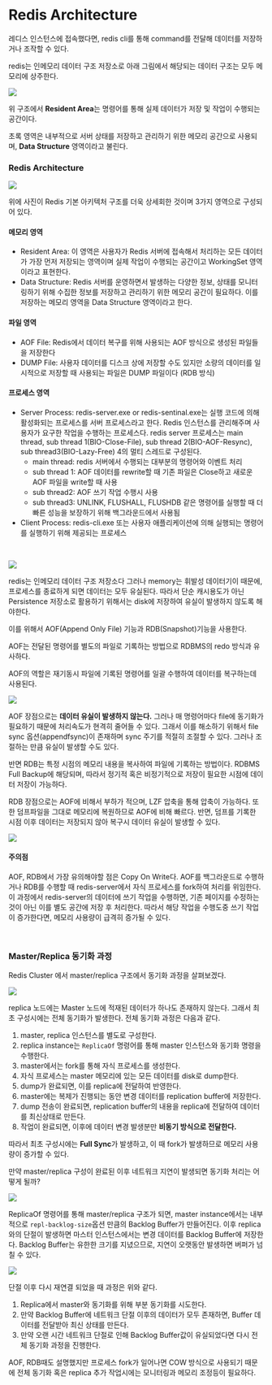 # Redis Architecture

레디스 인스턴스에 접속했다면, redis cli를 통해 command를 전달해 데이터를 저장하거나 조작할 수 있다.

redis는 인메모리 데이터 구조 저장소로 아래 그림에서 해당되는 데이터 구조는 모두 메모리에 상주한다.

![](https://img1.daumcdn.net/thumb/R1280x0/?scode=mtistory2&fname=https%3A%2F%2Fblog.kakaocdn.net%2Fdn%2FdTgUUV%2FbtqGmPrpvmT%2FabSYnkhm4bBCDGHoXze4dK%2Fimg.png)

위 구조에서 **Resident Area**는 명령어를 통해 실제 데이터가 저장 및 작업이 수행되는 공간이다.

초록 영역은 내부적으로 서버 상태를 저장하고 관리하기 위한 메모리 공간으로 사용되며, **Data Structure** 영역이라고 불린다.


### Redis Architecture

![](https://img1.daumcdn.net/thumb/R1280x0/?scode=mtistory2&fname=https%3A%2F%2Fblog.kakaocdn.net%2Fdn%2FbJkTE4%2FbtrIinZBX0d%2F143akQESWjO2Ou4X9g40G1%2Fimg.png)

위에 사진이 Redis 기본 아키텍처 구조를 더욱 상세회한 것이며 3가지 영역으로 구성되어 있다.

#### 메모리 영역

- Resident Area: 이 영역은 사용자가 Redis 서버에 접속해서 처리하는 모든 데이터가 가장 먼저 저장되는 영역이며 실제 작업이 수행되는 공간이고 WorkingSet 영역이라고 표현한다.
- Data Structure: Redis 서버를 운영하면서 발생하는 다양한 정보, 상태를 모니터링하기 위해 수집한 정보를 저장하고 관리하기 위한 메모리 공간이 필요하다. 이를 저장하는 메모리 영역을 Data Structure 영역이라고 한다.

#### 파일 영역
- AOF File: Redis에서 데이터 복구를 위해 사용되는 AOF 방식으로 생성된 파일들을 저장한다
- DUMP File: 사용자 데이터를 디스크 상에 저장할 수도 있지만 소량의 데이터를 일시적으로 저장할 때 사용되는 파일은 DUMP 파일이다 (RDB 방식)

#### 프로세스 영역
- Server Process: redis-server.exe or redis-sentinal.exe는 실행 코드에 의해 활성화되는 프로세스를 서버 프로세스라고 한다. Redis 인스턴스를 관리해주며 사용자가 요구한 작업을 수행하는 프로세스다. redis server 프로세스는 main thread, sub thread 1(BIO-Close-File), sub thread 2(BIO-AOF-Resync), sub thread3(BIO-Lazy-Free) 4의 멀티 스레드로 구성된다.
	- main thread: redis 서버에서 수행되는 대부분의 명령어와 이벤트 처리
	- sub thread 1: AOF 데이터를 rewrite할 때 기존 파일은 Close하고 새로운 AOF 파일을 write할 때 사용
	- sub thread2: AOF 쓰기 작업 수행시 사용
	- sub thread3: UNLINK, FLUSHALL, FLUSHDB 같은 명령어를 실행할 때 더 빠른 성능을 보장하기 위해 백그라운드에서 사용됨
- Client Process: redis-cli.exe 또는 사용자 애플리케이션에 의해 실행되는 명령어를 실행하기 위해 제공되는 프로세스


<br>




![](https://img1.daumcdn.net/thumb/R1280x0/?scode=mtistory2&fname=https%3A%2F%2Fblog.kakaocdn.net%2Fdn%2FbkwHpZ%2FbtqGnH0ZFib%2F0g7cKIWv6Kti8fQCQ701Q1%2Fimg.png)

redis는 인메모리 데이터 구조 저장소다 그러나 memory는 휘발성 데이터기이 때문에, 프로세스를 종료하게 되면 데이터는 모두 유실된다. 따라서 단순 캐시용도가 아닌 Persistence 저장소로 활용하기 위해서는 disk에 저장하여 유실이 발생하지 않도록 해야한다.

이를 위해서 AOF(Append Only File) 기능과 RDB(Snapshot)기능을 사용한다. 

AOF는 전달된 명령어를 별도의 파일로 기록하는 방법으로 RDBMS의 redo 방식과 유사하다.

AOF의 역할은 재기동시 파일에 기록된 명령어를 일괄 수행하여 데이터를 복구하는데 사용된다.

![](https://img1.daumcdn.net/thumb/R1280x0/?scode=mtistory2&fname=https%3A%2F%2Fblog.kakaocdn.net%2Fdn%2Fb9KnVt%2FbtqGmQqfOm5%2Flp2yfLF22KAjm7WeqfThL0%2Fimg.png)

AOF 장점으로는 **데이터 유실이 발생하지 않는다.** 그러나 매 명령어마다 file에 동기화가 필요하기 때문에 처리속도가 현격히 줄어들 수 있다. 그래서 이를 해소하기 위해서 file sync 옵션(appendfsync)이 존재하며 sync 주기를 적절히 조절할 수 있다. 그러나 조절하는 만큼 유실이 발생할 수도 있다.

반면 RDB는 특정 시점의 메모리 내용을 복사하여 파일에 기록하는 방법이다. RDBMS Full Backup에 해당되며, 따라서 정기적 혹은 비정기적으로 저장이 필요한 시점에 데이터 저장이 가능하다.

RDB 장점으로는 AOF에 비해서 부하가 적으며, LZF 압축을 통해 압축이 가능하다. 또한 덤프파일을 그대로 메모리에 복원하므로 AOF에 비해 빠르다. 반면, 덤프를 기록한 시점 이후 데이터는 저장되지 않아 복구시 데이터 유실이 발생할 수 있다.

![](https://img1.daumcdn.net/thumb/R1280x0/?scode=mtistory2&fname=https%3A%2F%2Fblog.kakaocdn.net%2Fdn%2F7gr7p%2FbtqGqozW0Ct%2FldKG2LGkRcYJjO8HK4bQfk%2Fimg.png)

#### 주의점

AOF, RDB에서 가장 유의해야할 점은 Copy On Write다. AOF를 백그라운드로 수행하거나 RDB를 수행할 때 redis-server에서 자식 프로세스를 fork하여 처리를 위임한다. 이 과정에서 redis-server의 데이터에 쓰기 작업을 수행하면, 기존 페이지를 수정하는 것이 아닌 이를 별도 공간에 저장 후 처리한다. 따라서 해당 작업을 수행도중 쓰기 작업이 증가한다면, 메모리 사용량이 급격히 증가될 수 있다.

<br>

### Master/Replica 동기화 과정

Redis Cluster 에서 master/replica 구조에서 동기화 과정을 살펴보겠다.

![](https://img1.daumcdn.net/thumb/R1280x0/?scode=mtistory2&fname=https%3A%2F%2Fblog.kakaocdn.net%2Fdn%2FbL3rPn%2FbtqGspdRe6h%2FCBLgwycngbpUYnC8ztKIZK%2Fimg.png)

replica 노드에는 Master 노드에 적재된 데이터가 하나도 존재하지 않는다. 그래서 최초 구성시에는 전체 동기화가 발생한다. 전체 동기화 과정은 다음과 같다.

1. master, replica 인스턴스를 별도로 구성한다.
2. replica instance는 `ReplicaOf` 명령어를 통해 master 인스턴스와 동기화 명령을 수행한다.
3. master에서는 fork를 통해 자식 프로세스를 생성한다.
4. 자식 프로세스는 master 메모리에 있는 모든 데이터를 disk로 dump한다.
5. dump가 완료되면, 이를 replica에 전달하여 반영한다.
6. master에는 복제가 진행되는 동안 변경 데이터를 replication buffer에 저장한다.
7. dump 전송이 완료되면, replication buffer의 내용을 replica에 전달하여 데이터를 최신상태로 만든다.
8. 작업이 완료되면, 이후에 데이터 변경 발생분만 **비동기 방식으로 전달한다.**

따라서 최초 구성시에는 **Full Sync**가 발생하고, 이 때 fork가 발생하므로 메모리 사용량이 증가할 수 있다.

만약 master/replica 구성이 완료된 이후 네트워크 지연이 발생되면 동기화 처리는 어떻게 될까?

![](https://img1.daumcdn.net/thumb/R1280x0/?scode=mtistory2&fname=https%3A%2F%2Fblog.kakaocdn.net%2Fdn%2FQ3OeG%2FbtqGrAs5bxw%2FEfZvJdzPo1DLo53qJ4rYf1%2Fimg.png)

ReplicaOf 명령어를 통해 master/replica 구조가 되면, master instance에서는 내부적으로 `repl-backlog-size`옵션 만큼의 Backlog Buffer가 만들어진다. 이후 replica와의 단절이 발생하면 마스터 인스턴스에서는 변경 데이터를 Backlog Buffer에 저장한다. Backlog Buffer는 유한한 크기를 지녔으므로, 지연이 오랫동안 발생하면 버퍼가 넘칠 수 있다.

![](https://img1.daumcdn.net/thumb/R1280x0/?scode=mtistory2&fname=https%3A%2F%2Fblog.kakaocdn.net%2Fdn%2Fv4tFz%2FbtqGsoF01wB%2FhckkUGyFKLTkDcYKIbuWZK%2Fimg.png)

단절 이후 다시 재연결 되었을 때 과정은 위와 같다.

1. Replica에서 master와 동기화를 위해 부분 동기화를 시도한다.
2. 만약 Backlog Buffer에 네트워크 단절 이후의 데이터가 모두 존재하면, Buffer 데이터를 전달받아 최신 상태를 만든다.
3. 만약 오랜 시간 네트워크 단절로 인해 Backlog Buffer값이 유실되었다면 다시 전체 동기화 과정을 진행한다.

AOF, RDB때도 설명했지만 프로세스 fork가 일어나면 COW 방식으로 사용되기 때문에 전체 동기화 혹은 replica 추가 작업시에는 모니터링과 메모리 조정등이 필요하다.


